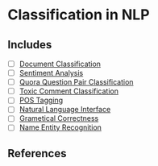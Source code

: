 # Classification in NLP

## Includes

- [ ] [Document Classification](https://github.com/arunism/NLP-Fundamentals/blob/master/04-Classification/01-Document-Classification.ipynb)
- [ ] [Sentiment Analysis](https://github.com/arunism/NLP-Fundamentals/blob/master/04-Classification/02-Sentiment-Analysis.ipynb)
- [ ] [Quora Question Pair Classification](https://github.com/arunism/NLP-Fundamentals/blob/master/04-Classification/03-Quora-Question.ipynb)
- [ ] [Toxic Comment Classification](https://github.com/arunism/NLP-Fundamentals/blob/master/04-Classification/04-Toxic-Comment.ipynb)
- [ ] [POS Tagging](https://github.com/arunism/NLP-Fundamentals/blob/master/04-Classification/05-POS.ipynb)
- [ ] [Natural Language Interface](https://github.com/arunism/NLP-Fundamentals/blob/master/04-Classification/06-NLI.ipynb)
- [ ] [Grametical Correctness](https://github.com/arunism/NLP-Fundamentals/blob/master/04-Classification/07-Grametical-Correctness.ipynb)
- [ ] [Name Entity Recognition](https://github.com/arunism/NLP-Fundamentals/blob/master/04-Classification/08-NER.ipynb)

## References